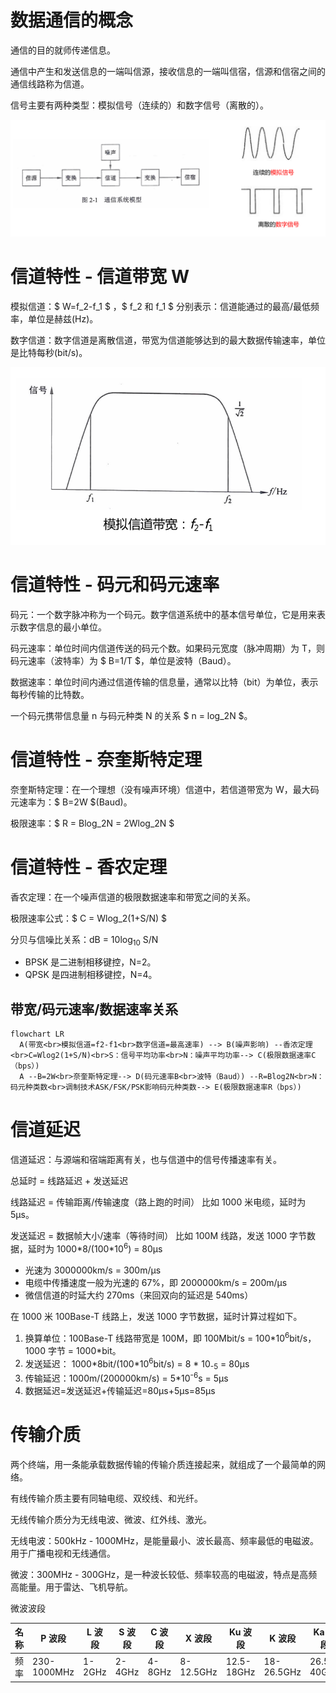 # 数据通信的概念

通信的目的就师传递信息。

通信中产生和发送信息的一端叫信源，接收信息的一端叫信宿，信源和信宿之间的通信线路称为信道。

信号主要有两种类型：模拟信号（连续的）和数字信号（离散的）。

![通信系统模型](./images/通信系统模型.png)

# 信道特性 - 信道带宽 W

模拟信道：$ W=f_2-f_1 $ ，$ f_2 和 f_1 $ 分别表示：信道能通过的最高/最低频率，单位是赫兹(Hz)。

数字信道：数字信道是离散信道，带宽为信道能够达到的最大数据传输速率，单位是比特每秒(bit/s)。

![模拟信道带宽](./images/模拟信道带宽.png)

# 信道特性 - 码元和码元速率

码元：一个数字脉冲称为一个码元。数字信道系统中的基本信号单位，它是用来表示数字信息的最小单位。

码元速率：单位时间内信道传送的码元个数。如果码元宽度（脉冲周期）为 T，则码元速率（波特率）为 $ B=1/T $，单位是波特（Baud）。

数据速率：单位时间内通过信道传输的信息量，通常以比特（bit）为单位，表示每秒传输的比特数。

一个码元携带信息量 n 与码元种类 N 的关系 $ n = log_2N $。

# 信道特性 - 奈奎斯特定理

奈奎斯特定理：在一个理想（没有噪声环境）信道中，若信道带宽为 W，最大码元速率为：$ B=2W $(Baud)。

极限速率：$ R = Blog_2N = 2Wlog_2N $

# 信道特性 - 香农定理

香农定理：在一个噪声信道的极限数据速率和带宽之间的关系。

极限速率公式：$ C = Wlog_2(1+S/N) $

分贝与信噪比关系：dB = 10log<sub>10</sub> S/N

- BPSK 是二进制相移键控，N=2。
- QPSK 是四进制相移键控，N=4。

## 带宽/码元速率/数据速率关系

```mermaid
flowchart LR
  A(带宽<br>模拟信道=f2-f1<br>数字信道=最高速率) --> B(噪声影响) --香浓定理<br>C=Wlog2(1+S/N)<br>S：信号平均功率<br>N：噪声平均功率--> C(极限数据速率C（bps）)
  A --B=2W<br>奈奎斯特定理--> D(码元速率B<br>波特（Baud）) --R=Blog2N<br>N：码元种类数<br>调制技术ASK/FSK/PSK影响码元种类数--> E(极限数据速率R（bps）)
```

# 信道延迟

信道延迟：与源端和宿端距离有关，也与信道中的信号传播速率有关。

总延时 = 线路延迟 + 发送延迟

线路延迟 = 传输距离/传输速度（路上跑的时间） 比如 1000 米电缆，延时为 5µs。

发送延迟 = 数据帧大小/速率（等待时间） 比如 100M 线路，发送 1000 字节数据，延时为 1000\*8/(100\*10<sup>6</sup>) = 80µs

- 光速为 3000000km/s = 300m/µs
- 电缆中传播速度一般为光速的 67%，即 2000000km/s = 200m/µs
- 微信信道的时延大约 270ms（来回双向的延迟是 540ms）

在 1000 米 100Base-T 线路上，发送 1000 字节数据，延时计算过程如下。

1. 换算单位：100Base-T 线路带宽是 100M，即 100Mbit/s = 100\*10<sup>6</sup>bit/s，1000 字节 = 1000\*bit。
2. 发送延迟： 1000\*8bit/(100\*10<sup>6</sup>bit/s) = 8 \* 10<sub>-5</sub> = 80µs
3. 传输延迟：1000m/(200000km/s) = 5\*10<sup>-6</sup>s = 5µs
4. 数据延迟=发送延迟+传输延迟=80µs+5µs=85µs

# 传输介质

两个终端，用一条能承载数据传输的传输介质连接起来，就组成了一个最简单的网络。

有线传输介质主要有同轴电缆、双绞线、和光纤。

无线传输介质分为无线电波、微波、红外线、激光。

无线电波：500kHz - 1000MHz，是能量最小、波长最高、频率最低的电磁波。用于广播电视和无线通信。

微波：300MHz - 300GHz，是一种波长较低、频率较高的电磁波，特点是高频高能量。用于雷达、飞机导航。

微波波段

| 名称 | P 波段 | L 波段 | S 波段 | C 波段 | X 波段 | Ku 波段 | K 波段 | Ka 波段 |
| --- | --- | --- | --- | --- | --- | --- | --- | --- |
| 频率 | 230-1000MHz | 1-2GHz | 2-4GHz | 4-8GHz | 8-12.5GHz | 12.5-18GHz | 18-26.5GHz | 26.5-40GHz |


